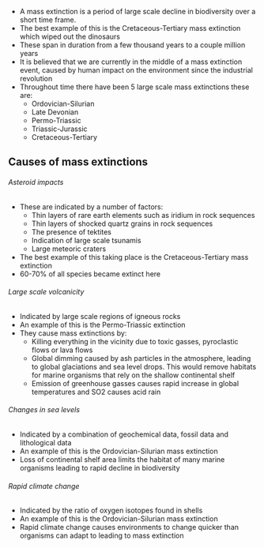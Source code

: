- A mass extinction is a period of large scale decline in biodiversity over a short time frame.
- The best example of this is the Cretaceous-Tertiary mass extinction which wiped out the dinosaurs
- These span in duration from a few thousand years to a couple million years
- It is believed that we are currently in the middle of a mass extinction event, caused by human impact on the environment since the industrial revolution
- Throughout time there have been 5 large scale mass extinctions these are:
    - Ordovician-Silurian
    - Late Devonian
    - Permo-Triassic
    - Triassic-Jurassic
    - Cretaceous-Tertiary

## Causes of mass extinctions
###### Asteroid impacts
- These are indicated by a number of factors:
    - Thin layers of rare earth elements such as iridium in rock sequences
    - Thin layers of shocked quartz grains in rock sequences
    - The presence of tektites
    - Indication of large scale tsunamis
    - Large meteoric craters
- The best example of this taking place is the Cretaceous-Tertiary mass extinction
- 60-70% of all species became extinct here

###### Large scale volcanicity
- Indicated by large scale regions of igneous rocks
- An example of this is the Permo-Triassic extinction
- They cause mass extinctions by:
    - Killing everything in the vicinity due to toxic gasses, pyroclastic flows or lava flows
    - Global dimming caused by ash particles in the atmosphere, leading to global glaciations and sea level drops. This would remove habitats for marine organisms that rely on the shallow continental shelf
    - Emission of greenhouse gasses causes rapid increase in global temperatures and SO2 causes acid rain

###### Changes in sea levels
- Indicated by a combination of geochemical data, fossil data and lithological data
- An example of this is the Ordovician-Silurian mass extinction
- Loss of continental shelf area limits the habitat of many marine organisms leading to rapid decline in biodiversity

###### Rapid climate change
- Indicated by the ratio of oxygen isotopes found in shells
- An example of this is the Ordovician-Silurian mass extinction
- Rapid climate change causes environments to change quicker than organisms can adapt to leading to mass extinction